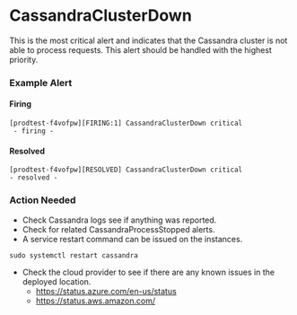 # CassandraClusterDown
This is the most critical alert and indicates that the Cassandra cluster is not able to process requests. This alert should be handled with the highest priority.

### Example Alert

#### Firing
```
[prodtest-f4vofpw][FIRING:1] CassandraClusterDown critical
 - firing -
```

#### Resolved
```
[prodtest-f4vofpw][RESOLVED] CassandraClusterDown critical
- resolved -
```

### Action Needed
* Check Cassandra logs see if anything was reported.
* Check for related CassandraProcessStopped alerts.
* A service restart command can be issued on the instances.
```
sudo systemctl restart cassandra
```
* Check the cloud provider to see if there are any known issues in the deployed location.
   * https://status.azure.com/en-us/status
   * https://status.aws.amazon.com/
